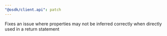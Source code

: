 ```yaml
---
"@osdk/client.api": patch
---
```


Fixes an issue where properties may not be inferred correctly when directly used in a return statement
